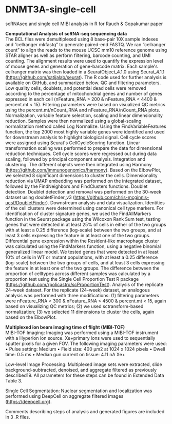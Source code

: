 # DNMT3A-single-cell

scRNAseq and single cell MIBI analysis in R for Rauch & Gopakumar paper

**Computational Analysis of scRNA-seq sequencing data**<br>
The BCL files were demultiplexed using 8 base-pair 10X sample indexes and “cellranger mkfastq” to generate paired-end FASTQ. We ran “cellranger count” to align the reads to the mouse UCSC mm10 reference genome using STAR aligner as well as perform filtering, barcode counting, and UMI counting. The alignment results were used to quantify the expression level of mouse genes and generation of gene-barcode matrix. Each sample's cellranger matrix was then loaded in a SeuratObject_4.1.0 using Seurat_4.1.1 (https://github.com/satijalab/seurat). The R code used for further analysis is available on GitHub, and summarized below.
QC and filtering parameters. Low quality cells, doublets, and potential dead cells were removed according to the percentage of mitochondrial genes and number of genes expressed in each cell (nFeature_RNA > 200 & nFeature_RNA < 4400 & percent.mt < 15). Filtering parameters were based on visualized QC metrics using the percent.mt/nCount_RNA and nFeature_RNA/nCount_RNA plots.
Normalization, variable feature selection, scaling and linear dimensionality reduction. Samples were then normalized using a global-scaling normalization method called Log Normalize. Using the FindVariableFeatures function, the top 2000 most highly variable genes were identified and used for downstream analysis to highlight biological signal. Cell cycle scores were assigned using Seurat's CellCycleScoring function. Linear transformation scaling was performed to prepare the data for dimensional reduction techniques. Cell cycle scores were regressed out during data scaling, followed by principal component analysis. 
Integration and clustering. The different objects were then integrated using Harmony (https://github.com/immunogenomics/harmony). Based on the ElbowPlot, we selected 8 significant dimensions to cluster the cells. Dimensionality reduction via UMAP embedding was performed on the integrated dataset, followed by the FindNeighbors and FindClusters functions. 
Doublet detection. Doublet detection and removal was performed on the 30-week dataset using doubletFinder_v3 (https://github.com/chris-mcginnis-ucsf/DoubletFinder).
Downstream analysis and data visualization. Identities of the cell clusters were determined using canonical cell type markers. For identification of cluster signature genes, we used the FindAllMarkers function in the Seurat package using the Wilcoxon Rank Sum test, testing genes that were detected in at least 25% of cells in either of the two groups with at least a 0.25 difference (log-scale) between the two groups, and at least 3 cells expressing the feature in at least one of the two groups. Differential gene expression within the Resident-like macrophage cluster was calculated using the FindMarkers function, using a negative binomial generalized linear model. We tested genes that were detected in at least 10% of cells in WT or mutant populations, with at least a 0.25 difference (log-scale) between the two groups of cells, and at least 3 cells expressing the feature in at least one of the two groups. The difference between the proportion of celltypes across different samples was calculated by a proportion test using the Single Cell Proportion Test R package (https://github.com/rpolicastro/scProportionTest).
Analysis of the replicate 24-week dataset. For the replicate (24-week) dataset, an analogous analysis was performed with three modifications: (1) filtering parameters were nFeature_RNA > 300 & nFeature_RNA < 4500 & percent.mt < 15, again based on visualizing QC metrics; (2) we used sctransform-based normalization; (3) we selected 11 dimensions to cluster the cells, again based on the ElbowPlot.

**Multiplexed ion beam imaging time of flight (MIBI-TOF)**<br>
MIBI-TOF Imaging:
Imaging was performed using a MIBI-TOF instrument with a Hyperion ion source. Xe+primary ions were used to sequentially sputter pixels for a given FOV. The following imaging parameters were used:
• Pulse setting: Medium
• Field size: 400 μm2 at 1024 x 1024 pixels
• Dwell time: 0.5 ms
• Median gun current on tissue: 4.11 nA Xe+

Low-level Image Processing:
Multiplexed image sets were extracted, slide background-subtracted, denoised, and aggregate filtered as previously described19. All parameters for these steps can be found in Extended Data Table 3.

Single Cell Segmentation:
Nuclear segmentation and localization was performed using DeepCell on aggregate filtered images (https://deepcell.org).

Comments describing steps of analysis and generated figures are included in 3 .R files.
